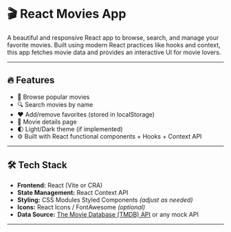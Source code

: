 # 🎬 React Movies App

A beautiful and responsive React app to browse, search, and manage your favorite movies. Built using modern React practices like hooks and context, this app fetches movie data and provides an interactive UI for movie lovers.

---

## 🔥 Features

- 🎥 Browse popular movies
- 🔍 Search movies by name
- ❤️ Add/remove favorites (stored in localStorage)
- 📄 Movie details page
- 🌓 Light/Dark theme (if implemented)
- ⚙️ Built with React functional components + Hooks + Context API

---

## 🛠️ Tech Stack

- **Frontend:** React (Vite or CRA)
- **State Management:** React Context API
- **Styling:** CSS Modules Styled Components *(adjust as needed)*
- **Icons:** React Icons / FontAwesome *(optional)*
- **Data Source:** [The Movie Database (TMDB) API](https://www.themoviedb.org/) or any mock API

---


